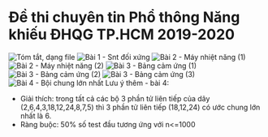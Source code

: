# Đề thi chuyên tin Phổ thông Năng khiếu ĐHQG TP.HCM 2019-2020
![Tóm tắt, dạng file](https://1.bp.blogspot.com/-qosryDEYkug/XO5wDeowDOI/AAAAAAAATbo/rXbMiLaaakQlp7lJa2sYPep_9N697k-bgCLcBGAs/s1600/1.png)
![Bài 1 - Snt đối xứng](https://1.bp.blogspot.com/-9HhcUMC_Wok/XO5wDq2W14I/AAAAAAAATbw/oZbwdco6X_wNdX7mTKxFIRLqrVb3_0SAwCLcBGAs/s1600/2.png)
![Bài 2 - Máy nhiệt năng (1)](https://1.bp.blogspot.com/-cPzyTEDMn3g/XO5wDtA48LI/AAAAAAAATbs/1jzF80KYJnkiRFacwhbJGy3W9o4P3YVogCLcBGAs/s1600/3.png)
![Bài 2 - Máy nhiệt năng (2)](https://1.bp.blogspot.com/-vlazDsydWnQ/XO5wEN6RC3I/AAAAAAAATb0/utrQsfkVqnYlxQKl5xJrgAQr385h7pUtgCLcBGAs/s1600/4.png)
![Bài 3 - Bảng cảm ứng (1)](https://1.bp.blogspot.com/-CTqzU7eqg2Y/XO5wEiWDnWI/AAAAAAAATb4/-R5EF2AshdcYOgl7OXrQp9satN_blvINwCLcBGAs/s1600/5.png)
![Bài 3 - Bảng cảm ứng (2)](https://1.bp.blogspot.com/-dvjhubnWagA/XO5wE0Y-E9I/AAAAAAAATb8/oK7KPQaXGNwUMZDlU--2_vksF6_igaePQCLcBGAs/s1600/6.png)
![Bài 3 - Bảng cảm ứng (3)](https://1.bp.blogspot.com/-PK1M0Mij1LY/XO5wFGn6r7I/AAAAAAAATcA/4ieIO7LHCg0IzWtQNBQBNq8ki_Ql9twSgCLcBGAs/s1600/7.png)
![Bài 4 - Bội chung lớn nhất](https://1.bp.blogspot.com/-HI7_XHCELVc/XO5wFv4kKmI/AAAAAAAATcE/DjeYSYyvpNoZs0wVBjCGCrrfEs5LUAwNwCLcBGAs/s1600/8.png)
Lưu ý thêm - bài 4:
 - Giải thích: trong tất cả các bộ 3 phần tử liên tiếp của dãy (2,6,4,3,18,12,24,8,7,5) thì 3 phần tử liên tiếp (18,12,24) có ước chung lớn nhất là 6.
 - Ràng buộc: 50% số test đầu tương ứng với n<=1000
